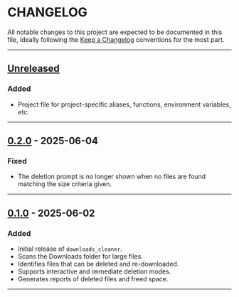 # CHANGELOG

All notable changes to this project are expected to be documented in this file, ideally following the [Keep a Changelog](https://keepachangelog.com/en/1.0.0/) conventions for the most part.

---

## [Unreleased]

### Added
- Project file for project-specific aliases, functions, environment variables, etc.

---

## [0.2.0] - 2025-06-04

### Fixed
- The deletion prompt is no longer shown when no files are found matching the size criteria given.

---

## [0.1.0] - 2025-06-02

### Added
- Initial release of `downloads_cleaner`.
- Scans the Downloads folder for large files.
- Identifies files that can be deleted and re-downloaded.
- Supports interactive and immediate deletion modes.
- Generates reports of deleted files and freed space.

---

[Unreleased]: https://github.com/brandondrew/downloads_cleaner/compare/0.2.0...HEAD
[0.2.0]: https://github.com/brandondrew/downloads_cleaner/compare/0.1.0...0.2.0
[0.1.0]: https://github.com/brandondrew/downloads_cleaner/tree/0.1.0
